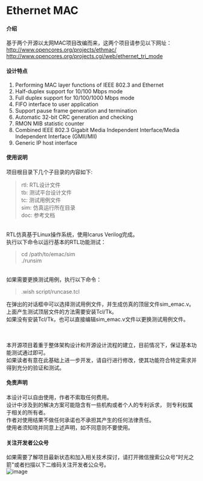 # Ethernet MAC

#### 介绍
基于两个开源以太网MAC项目改编而来，这两个项目请参见以下网址：<br>
http://www.opencores.org/projects/ethmac/ <br>
http://www.opencores.org/projects.cgi/web/ethernet_tri_mode <br>

#### 设计特点 

1.  Performing MAC layer functions of IEEE 802.3 and Ethernet 
2.  Half-duplex support for 10/100 Mbps mode
3.  Full duplex support for 10/100/1000 Mbps mode
4.  FIFO interface to user application
5.  Support pause frame generation and termination
6.  Automatic 32-bit CRC generation and checking
7.  RMON MIB statistic counter
8.  Combined IEEE 802.3 Gigabit Media Independent Interface/Media Independent Interface (GMII/MII)
9.  Generic IP host interface

#### 使用说明

项目根目录下几个子目录的内容如下:<br>
<blockquote>
rtl: RTL设计文件<br>
tb: 测试平台设计文件<br>
tc: 测试用例文件<br>
sim: 仿真运行所在目录<br>
doc: 参考文档<br>
</blockquote>
<br>
RTL仿真基于Linux操作系统，使用Icarus Verilog完成。<br>
执行以下命令以运行基本的RTL功能测试：<br>
<blockquote>
cd /path/to/emac/sim<br>
./runsim<br>
</blockquote>
<br>
如果需要更换测试用例，执行以下命令：<br>
<blockquote>
.wish script/runcase.tcl<br>
</blockquote>
在弹出的对话框中可以选择测试用例文件，并生成仿真的顶层文件sim_emac.v。<br>
上面产生测试顶层文件的方法需要安装Tcl/Tk。<br>
如果没有安装Tcl/Tk，也可以直接编辑sim_emac.v文件以更换测试用例文件。<br>
<br>
<br>

本开源项目着重于整体架构设计和开源设计流程的建立，目前情况下，保证基本功能测试通过即可。<br>
如果读者有意在此基础上进一步开发，请自行进行修改，使其功能符合特定需求并得到充分的验证和测试。<br>

#### 免责声明

本设计可以自由使用，作者不索取任何费用。<br>
设计中涉及到的解决方案可能隐含有一些机构或者个人的专利诉求， 则专利权属于相关的所有者。<br>
作者对使用结果不做任何承诺也不承担其产生的任何法律责任。<br>
使用者须知晓并同意上述声明，如不同意则不要使用。<br>

#### 关注开发者公众号
如果需要了解项目最新状态和加入相关技术探讨，请打开微信搜索公众号"时光之箭"或者扫描以下二维码关注开发者公众号。<br>
![image](https://open.weixin.qq.com/qr/code?username=Arrow-of-Time-zd "时光之箭")



